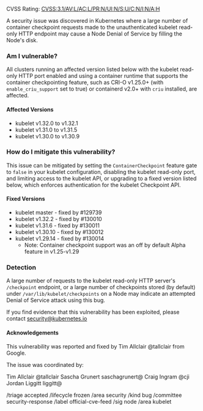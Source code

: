 CVSS Rating: [CVSS:3.1/AV:L/AC:L/PR:N/UI:N/S:U/C:N/I:N/A:H](https://www.first.org/cvss/calculator/3.1#CVSS:3.1/AV:L/AC:L/PR:N/UI:N/S:U/C:N/I:N/A:H)

A security issue was discovered in Kubernetes where a large number of container checkpoint requests made to the unauthenticated kubelet read-only HTTP endpoint may cause a Node Denial of Service by filling the Node's disk. 

### Am I vulnerable?

All clusters running an affected version listed below with the kubelet read-only HTTP port enabled and using a container runtime that supports the container checkpointing feature, such as CRI-O v1.25.0+ (with `enable_criu_support` set to true) or containerd v2.0+ with `criu` installed, are affected.

#### Affected Versions

- kubelet v1.32.0 to v1.32.1
- kubelet v1.31.0 to v1.31.5
- kubelet v1.30.0 to v1.30.9

### How do I mitigate this vulnerability?

This issue can be mitigated by setting the `ContainerCheckpoint` feature gate to `false` in your kubelet configuration, disabling the kubelet read-only port, and limiting access to the kubelet API, or upgrading to a fixed version listed below, which enforces authentication for the kubelet Checkpoint API.

#### Fixed Versions

- kubelet master - fixed by #129739
- kubelet v1.32.2 - fixed by #130010
- kubelet v1.31.6 - fixed by #130011
- kubelet v1.30.10 - fixed by #130012
- kubelet v1.29.14 - fixed by #130014
  - Note: Container checkpoint support was an off by default Alpha feature in v1.25-v1.29

### Detection

A large number of requests to the kubelet read-only HTTP server's `/checkpoint` endpoint, or a large number of checkpoints stored (by default) under `/var/lib/kubelet/checkpoints` on a Node may indicate an attempted Denial of Service attack using this bug.

If you find evidence that this vulnerability has been exploited, please contact security@kubernetes.io

#### Acknowledgements

This vulnerability was reported and fixed by Tim Allclair @tallclair from Google.

The issue was coordinated by: 

Tim Allclair @tallclair
Sascha Grunert saschagrunert@
Craig Ingram @cji
Jordan Liggitt liggitt@

/triage accepted
/lifecycle frozen
/area security
/kind bug
/committee security-response
/label official-cve-feed
/sig node
/area kubelet